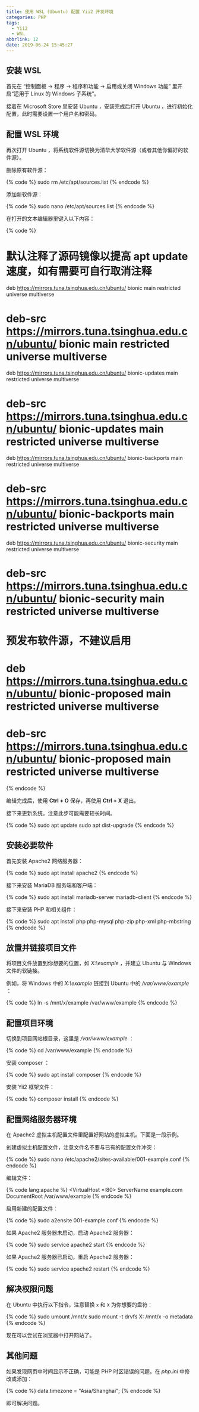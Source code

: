 ```yaml
---
title: 使用 WSL (Ubuntu) 配置 Yii2 开发环境
categories: PHP
tags:
  - Yii2
  - WSL
abbrlink: 12
date: 2019-06-24 15:45:27
---
```

## 安装 WSL

首先在 “控制面板 -> 程序 -> 程序和功能 -> 启用或关闭 Windows 功能” 里开启“适用于 Linux 的 Windows 子系统”。

接着在 Microsoft Store 里安装 Ubuntu ，安装完成后打开 Ubuntu ，进行初始化配置，此时需要设置一个用户名和密码。

## 配置 WSL 环境

再次打开 Ubuntu ，将系统软件源切换为清华大学软件源（或者其他你偏好的软件源）。

删除原有软件源：

{% code %}
sudo rm /etc/apt/sources.list
{% endcode %}

添加新软件源：

{% code %}
sudo nano /etc/apt/sources.list
{% endcode %}

<!-- more -->

在打开的文本编辑器里键入以下内容：

{% code %}
# 默认注释了源码镜像以提高 apt update 速度，如有需要可自行取消注释
deb https://mirrors.tuna.tsinghua.edu.cn/ubuntu/ bionic main restricted universe multiverse
# deb-src https://mirrors.tuna.tsinghua.edu.cn/ubuntu/ bionic main restricted universe multiverse
deb https://mirrors.tuna.tsinghua.edu.cn/ubuntu/ bionic-updates main restricted universe multiverse
# deb-src https://mirrors.tuna.tsinghua.edu.cn/ubuntu/ bionic-updates main restricted universe multiverse
deb https://mirrors.tuna.tsinghua.edu.cn/ubuntu/ bionic-backports main restricted universe multiverse
# deb-src https://mirrors.tuna.tsinghua.edu.cn/ubuntu/ bionic-backports main restricted universe multiverse
deb https://mirrors.tuna.tsinghua.edu.cn/ubuntu/ bionic-security main restricted universe multiverse
# deb-src https://mirrors.tuna.tsinghua.edu.cn/ubuntu/ bionic-security main restricted universe multiverse

# 预发布软件源，不建议启用
# deb https://mirrors.tuna.tsinghua.edu.cn/ubuntu/ bionic-proposed main restricted universe multiverse
# deb-src https://mirrors.tuna.tsinghua.edu.cn/ubuntu/ bionic-proposed main restricted universe multiverse
{% endcode %}

编辑完成后，使用 **Ctrl + O** 保存，再使用 **Ctrl + X** 退出。

接下来更新系统。注意此步可能需要较长时间。

{% code %}
sudo apt update
sudo apt dist-upgrade
{% endcode %}

## 安装必要软件

首先安装 Apache2 网络服务器：

{% code %}
sudo apt install apache2
{% endcode %}

接下来安装 MariaDB 服务端和客户端：

{% code %}
sudo apt install mariadb-server mariadb-client
{% endcode %}

接下来安装 PHP 和相关组件：

{% code %}
sudo apt install php php-mysql php-zip php-xml php-mbstring
{% endcode %}

## 放置并链接项目文件

将项目文件放置到你想要的位置，如 *X:\example* ，并建立 Ubuntu 与 Windows 文件的软链接。

例如，将 Windows 中的 *X:\example* 链接到 Ubuntu 中的 */var/www/example* ：

{% code %}
ln -s /mnt/x/example /var/www/example
{% endcode %}

## 配置项目环境

切换到项目网站根目录，这里是 */var/www/example* ：

{% code %}
cd /var/www/example
{% endcode %}

安装 composer ：

{% code %}
sudo apt install composer
{% endcode %}

安装 Yii2 框架文件：

{% code %}
composer install
{% endcode %}

## 配置网络服务器环境

在 Apache2 虚拟主机配置文件里配置好网站的虚拟主机。下面是一段示例。

创建虚拟主机配置文件，注意文件名不要与已有的配置文件冲突：

{% code %}
sudo nano /etc/apache2/sites-available/001-example.conf
{% endcode %}

编辑文件：

{% code lang:apache %}
<VirtualHost *:80>
    ServerName example.com
    DocumentRoot /var/www/example
</VirtualHost>
{% endcode %}

启用新建的配置文件：

{% code %}
sudo a2ensite 001-example.conf
{% endcode %}

如果 Apache2 服务器未启动，启动 Apache2 服务器：

{% code %}
sudo service apache2 start
{% endcode %}

如果 Apache2 服务器已启动，重启 Apache2 服务器：

{% code %}
sudo service apache2 restart
{% endcode %}

## 解决权限问题

在 Ubuntu 中执行以下指令，注意替换 `x` 和 `X` 为你想要的盘符：

{% code %}
sudo umount /mnt/x
sudo mount -t drvfs X: /mnt/x -o metadata
{% endcode %}

现在可以尝试在浏览器中打开网站了。

## 其他问题

如果发现网页中时间显示不正确，可能是 PHP 时区错误的问题。在 *php.ini* 中修改或添加：

{% code %}
data.timezone = "Asia/Shanghai";
{% endcode %}

即可解决问题。

